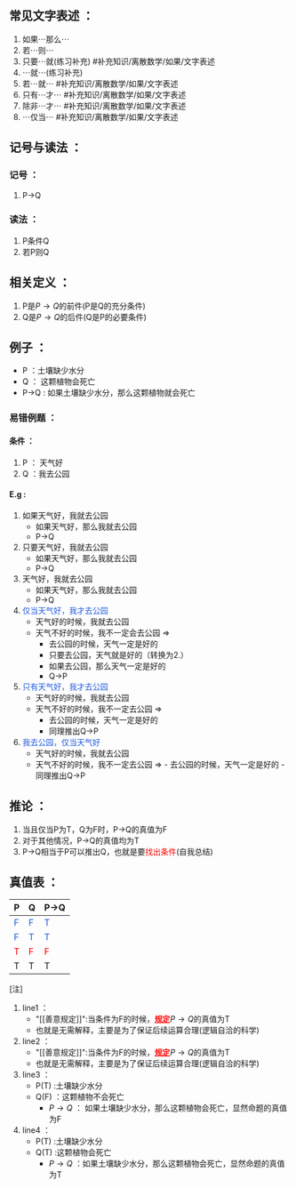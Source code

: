 ## 常见文字表述 ：
1. 如果$\cdots$那么$\cdots$
2. 若$\cdots$则$\cdots$
3. 只要$\cdots$就(练习补充) #补充知识/离散数学/如果/文字表述 
4. $\cdots$就$\cdots$(练习补充)
5. 若$\cdots$就$\cdots$ #补充知识/离散数学/如果/文字表述
6. 只有$\cdots$才$\cdots$ #补充知识/离散数学/如果/文字表述 
7. 除非$\cdots$才$\cdots$ #补充知识/离散数学/如果/文字表述 
8. $\cdots$仅当$\cdots$ #补充知识/离散数学/如果/文字表述 

## 记号与读法 ：
### 记号 ：
1. P$\rightarrow$Q
### 读法 ：
1. P条件Q
2. 若P则Q

## 相关定义 ：
1. P是$P \rightarrow Q$的前件(P是Q的充分条件)
2. Q是$P \rightarrow Q$的后件(Q是P的必要条件)
## 例子 ：
- P ：土壤缺少水分
- Q ： 这颗植物会死亡
- P$\rightarrow$Q : 如果土壤缺少水分，那么这颗植物就会死亡
### 易错例题 ：
#### 条件 ：
1. P ： 天气好
2. Q ：我去公园
#### E.g :
1. 如果天气好，我就去公园
	- 如果天气好，那么我就去公园
	- P$\rightarrow$Q
2. 只要天气好，我就去公园
	- 如果天气好，那么我就去公园
	-  P$\rightarrow$Q
3. 天气好，我就去公园
	- 如果天气好，那么我就去公园
	-  P$\rightarrow$Q
4. <font color="#245bdb">仅当天气好，我才去公园</font>
	- 天气好的时候，我就去公园
	- 天气不好的时候，我不一定会去公园
	 $\Rightarrow$
		 - 去公园的时候，天气一定是好的
		 - 只要去公园，天气就是好的（转换为2.）
		 - 如果去公园，那么天气一定是好的
		 - Q$\rightarrow$P
 5. <font color="#245bdb">只有天气好，我才去公园 </font>
	 - 天气好的时候，我就去公园
	 - 天气不好的时候，我不一定去公园
	   $\Rightarrow$
		 - 去公园的时候，天气一定是好的
		 - 同理推出Q$\rightarrow$P
6. <font color="#245bdb">我去公园，仅当天气好</font>
	- 天气好的时候，我就去公园
	- 天气不好的时候，我不一定去公园
	  $\Rightarrow$
		  - 去公园的时候，天气一定是好的
		  - 同理推出Q$\rightarrow$P

## 推论 ：
1. 当且仅当P为T，Q为F时，P$\rightarrow$Q的真值为F
2. 对于其他情况，P$\rightarrow$Q的真值均为T
3. P$\rightarrow$Q相当于P可以推出Q，也就是要<font color="#ff0000">找出条件</font>(自我总结)

## 真值表 ：

| P   | Q   | P$\rightarrow$Q |
| --- | --- | --------------- |
| <font color="#245bdb">F</font>   | <font color="#245bdb">F</font>   | <font color="#245bdb">T</font>               |
| <font color="#245bdb">F</font>   | <font color="#245bdb">T</font>   | <font color="#245bdb">T</font>               |
| <font color="#ff0000">T</font>   | <font color="#ff0000">F</font>   | <font color="#ff0000">F</font>               |
| T   | T   | T               |
[注]
1. line1 ：
	- "[[善意规定]]":当条件为F的时候，<font color="#ff0000">**<u>规定</u>**</font>$P \rightarrow Q$的真值为T
	- 也就是无需解释，主要是为了保证后续运算合理(逻辑自洽的科学)
2. line2 ：
	- "[[善意规定]]":当条件为F的时候，<font color="#ff0000">**<u>规定</u>**</font>$P \rightarrow Q$的真值为T
	- 也就是无需解释，主要是为了保证后续运算合理(逻辑自洽的科学)
3. line3 ：
	- P(T) :土壤缺少水分
	- Q(F) ：这颗植物不会死亡
		- $P \rightarrow Q$ ： 如果土壤缺少水分，那么这颗植物会死亡，显然命题的真值为F
1. line4 ：
	- P(T) :土壤缺少水分
	- Q(T) :这颗植物会死亡
		- $P \rightarrow Q$ ：如果土壤缺少水分，那么这颗植物会死亡，显然命题的真值为T